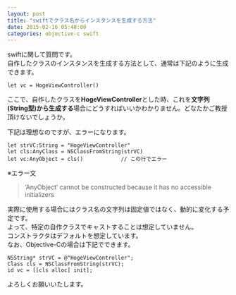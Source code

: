 ```yaml
---
layout: post
title: "swiftでクラス名からインスタンスを生成する方法"
date: 2015-02-16 05:48:09
categories: objective-c swift
---
```

<p>swiftに関して質問です。<br>
自作したクラスのインスタンスを生成する方法として、通常は下記のように生成できます。</p>

<pre><code>let vc = HogeViewController()
</code></pre>

<p>ここで、自作したクラスを<strong>HogeViewController</strong>とした時、これを<strong>文字列(String型)から生成する</strong>場合にどうすればいいかわかりません。どなたかご教授頂けないでしょうか。</p>

<p>下記は理想なのですが、エラーになります。</p>

<pre><code>let strVC:String = "HogeViewController"
let cls:AnyClass = NSClassFromString(strVC)
let vc:AnyObject = cls()            // この行でエラー
</code></pre>

<p>※エラー文</p>

<blockquote>
  <p>‘AnyObject’ cannot be constructed because it has no accessible initializers</p>
</blockquote>

<p>実際に使用する場合にはクラス名の文字列は固定値ではなく、動的に変化する予定です。<br>
よって、特定の自作クラスでキャストすることは想定していません。<br>
コンストラクタはデフォルトを想定しています。<br>
なお、Objective-Cの場合は下記でできます。</p>

<pre><code>NSString* strVC = @"HogeViewController";
Class cls = NSClassFromString(strVC);
id vc = [[cls alloc] init];
</code></pre>

<p>よろしくお願いいたします。</p>
